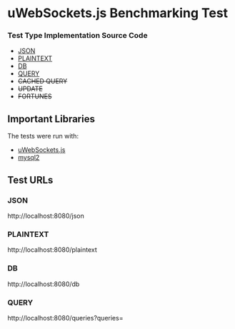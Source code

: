 # uWebSockets.js Benchmarking Test

### Test Type Implementation Source Code

-   [JSON](src/server.js)
-   [PLAINTEXT](src/server.js)
-   [DB](src/server.js)
-   [QUERY](src/server.js)
-   ~~CACHED QUERY~~
-   ~~UPDATE~~
-   ~~FORTUNES~~

## Important Libraries

The tests were run with:

-   [uWebSockets.js](https://github.com/uNetworking/uWebSockets.js/)
-   [mysql2](https://github.com/sidorares/node-mysql2)

## Test URLs

### JSON

http://localhost:8080/json

### PLAINTEXT

http://localhost:8080/plaintext

### DB

http://localhost:8080/db

### QUERY

http://localhost:8080/queries?queries=
